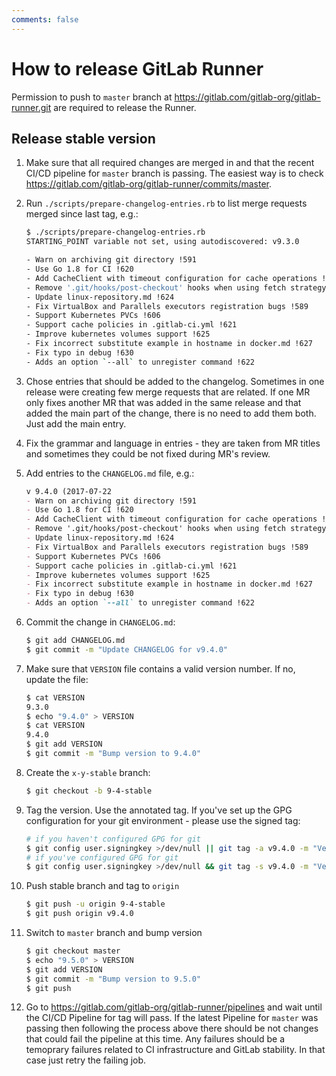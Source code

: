 ```yaml
---
comments: false
---
```


# How to release GitLab Runner

Permission to push to `master` branch at https://gitlab.com/gitlab-org/gitlab-runner.git
are required to release the Runner.

## Release stable version

1. Make sure that all required changes are merged in and that the recent CI/CD pipeline
    for `master` branch is passing. The easiest way is to check https://gitlab.com/gitlab-org/gitlab-runner/commits/master.

1. Run `./scripts/prepare-changelog-entries.rb` to list merge requests merged since last
    tag, e.g.:

    ```bash
    $ ./scripts/prepare-changelog-entries.rb
    STARTING_POINT variable not set, using autodiscovered: v9.3.0

    - Warn on archiving git directory !591
    - Use Go 1.8 for CI !620
    - Add CacheClient with timeout configuration for cache operations !608
    - Remove '.git/hooks/post-checkout' hooks when using fetch strategy !603
    - Update linux-repository.md !624
    - Fix VirtualBox and Parallels executors registration bugs !589
    - Support Kubernetes PVCs !606
    - Support cache policies in .gitlab-ci.yml !621
    - Improve kubernetes volumes support !625
    - Fix incorrect substitute example in hostname in docker.md !627
    - Fix typo in debug !630
    - Adds an option `--all` to unregister command !622
    ```

1. Chose entries that should be added to the changelog. Sometimes in one release
    were creating few merge requests that are related. If one MR only fixes another
    MR that was added in the same release and that added the main part of the change,
    there is no need to add them both. Just add the main entry.

1. Fix the grammar and language in entries - they are taken from MR titles and sometimes
    they could be not fixed during MR's review.

1. Add entries to the `CHANGELOG.md` file, e.g.:

    ```markdown
    v 9.4.0 (2017-07-22
    - Warn on archiving git directory !591
    - Use Go 1.8 for CI !620
    - Add CacheClient with timeout configuration for cache operations !608
    - Remove '.git/hooks/post-checkout' hooks when using fetch strategy !603
    - Update linux-repository.md !624
    - Fix VirtualBox and Parallels executors registration bugs !589
    - Support Kubernetes PVCs !606
    - Support cache policies in .gitlab-ci.yml !621
    - Improve kubernetes volumes support !625
    - Fix incorrect substitute example in hostname in docker.md !627
    - Fix typo in debug !630
    - Adds an option `--all` to unregister command !622
    ```

1. Commit the change in `CHANGELOG.md`:

    ```bash
    $ git add CHANGELOG.md
    $ git commit -m "Update CHANGELOG for v9.4.0"
    ```

1. Make sure that `VERSION` file contains a valid version number. If no, update
    the file:

    ```bash
    $ cat VERSION
    9.3.0
    $ echo "9.4.0" > VERSION
    $ cat VERSION
    9.4.0
    $ git add VERSION
    $ git commit -m "Bump version to 9.4.0"
    ```

1. Create the `x-y-stable` branch:

    ```bash
    $ git checkout -b 9-4-stable
    ```

1. Tag the version. Use the annotated tag. If you've set up the GPG configuration
    for your git environment - please use the signed tag:

    ```bash
    # if you haven't configured GPG for git
    $ git config user.signingkey >/dev/null || git tag -a v9.4.0 -m "Version v9.4.0"
    # if you've configured GPG for git
    $ git config user.signingkey >/dev/null && git tag -s v9.4.0 -m "Version v9.4.0"
    ```

1. Push stable branch and tag to `origin`

    ```bash
    $ git push -u origin 9-4-stable
    $ git push origin v9.4.0
    ```

1. Switch to `master` branch and bump version

    ```bash
    $ git checkout master
    $ echo "9.5.0" > VERSION
    $ git add VERSION
    $ git commit -m "Bump version to 9.5.0"
    $ git push
    ```

1. Go to https://gitlab.com/gitlab-org/gitlab-runner/pipelines and wait until
    the CI/CD Pipeline for tag will pass. If the latest Pipeline for `master` was passing
    then following the process above there should be not changes that could fail the pipeline
    at this time. Any failures should be a temoprary failures related to CI infrastructure
    and GitLab stability. In that case just retry the failing job.

